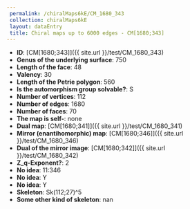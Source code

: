```yaml
--- 
 permalink: /chiralMaps6kE/CM_1680_343 
 collection: chiralMaps6kE
 layout: dataEntry
 title: Chiral maps up to 6000 edges - CM[1680;343]
---
```


- **ID**: [CM[1680;343]]({{ site.url }}/test/CM_1680_343)
- **Genus of the underlying surface**: 750
- **Length of the face**: 48
- **Valency**: 30
- **Length of the Petrie polygon**: 560
- **Is the automorphism group solvable?**: S
- **Number of vertices**: 112
- **Number of edges**: 1680
- **Number of faces**: 70
- **The map is self-**: none
- **Dual map**: [CM[1680;341]]({{ site.url }}/test/CM_1680_341)
- **Mirror (enantihomorphic) map**: [CM[1680;346]]({{ site.url }}/test/CM_1680_346)
- **Dual of the mirror image**: [CM[1680;342]]({{ site.url }}/test/CM_1680_342)
- **Z_q-Exponent?**: 2
- **No idea**:  11:346
- **No idea**: Y
- **No idea**: Y
- **Skeleton**: Sk(112;27)^5
- **Some other kind of skeleton**: nan
